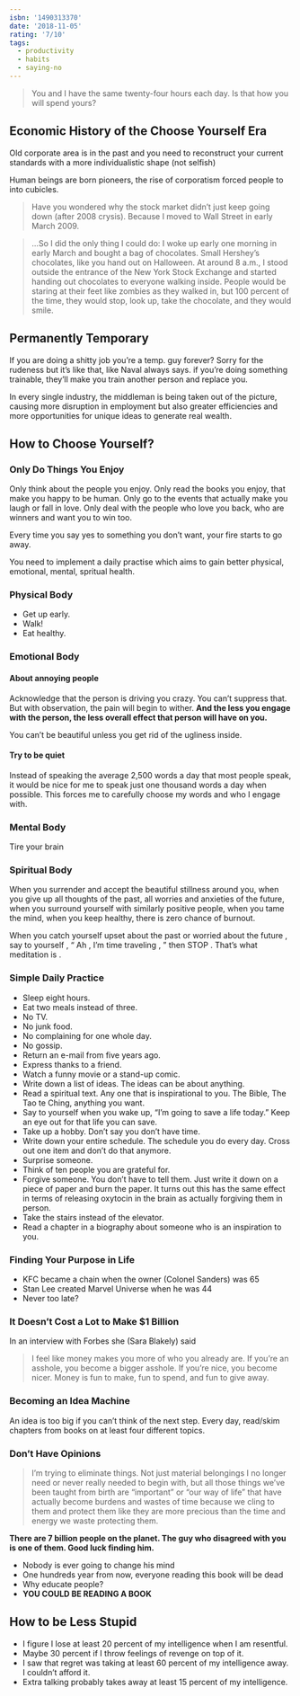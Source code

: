 ```yaml
---
isbn: '1490313370'
date: '2018-11-05'
rating: '7/10'
tags:
  - productivity
  - habits
  - saying-no
---
```


> You and I have the same twenty-four hours each day. Is that how you will spend yours?

## Economic History of the Choose Yourself Era

Old corporate area is in the past and you need to reconstruct your current standards with a more individualistic shape (not selfish)

Human beings are born pioneers, the rise of corporatism forced people to into cubicles.

> Have you wondered why the stock market didn’t just keep going down (after 2008 crysis). Because I moved to Wall Street in early March 2009.

> ...So I did the only thing I could do: I woke up early one morning in early March and bought a bag of chocolates. Small Hershey’s chocolates, like you hand out on Halloween. At around 8 a.m., I stood outside the entrance of the New York Stock Exchange and started handing out chocolates to everyone walking inside. People would be staring at their feet like zombies as they walked in, but 100 percent of the time, they would stop, look up, take the chocolate, and they would smile.

## Permanently Temporary

If you are doing a shitty job you’re a temp. guy forever? Sorry for the rudeness but it’s like that, like Naval always says. if you’re doing something trainable, they’ll make you train another person and replace you.

In every single industry, the middleman is being taken out of the picture, causing more disruption in employment but also greater efficiencies and more opportunities for unique ideas to generate real wealth.

## How to Choose Yourself?

### Only Do Things You Enjoy

Only think about the people you enjoy. Only read the books you enjoy, that make you happy to be human. Only go to the events that actually make you laugh or fall in love. Only deal with the people who love you back, who are winners and want you to win too.

Every time you say yes to something you don’t want, your fire starts to go away.

You need to implement a daily practise which aims to gain better physical, emotional, mental, spritual health.

### Physical Body

- Get up early.
- Walk!
- Eat healthy.

### Emotional Body

#### About annoying people

Acknowledge that the person is driving you crazy. You can’t suppress that. But with observation, the pain will begin to wither. **And the less you engage with the person, the less overall effect that person will have on you.**

You can’t be beautiful unless you get rid of the ugliness inside.

#### Try to be quiet

Instead of speaking the average 2,500 words a day that most people speak, it would be nice for me to speak just one thousand words a day when possible. This forces me to carefully choose my words and who I engage with.

### Mental Body

Tire your brain

### Spiritual Body

When you surrender and accept the beautiful stillness around you, when you give up all thoughts of the past, all worries and anxieties of the future, when you surround yourself with similarly positive people, when you tame the mind, when you keep healthy, there is zero chance of burnout.

When you catch yourself upset about the past or worried about the future , say to yourself , “ Ah , I’m time traveling , ” then STOP . That’s what meditation is .

### Simple Daily Practice

- Sleep eight hours.
- Eat two meals instead of three.
- No TV.
- No junk food.
- No complaining for one whole day.
- No gossip.
- Return an e-mail from five years ago.
- Express thanks to a friend.
- Watch a funny movie or a stand-up comic.
- Write down a list of ideas. The ideas can be about anything.
- Read a spiritual text. Any one that is inspirational to you. The Bible, The Tao te Ching, anything you want.
- Say to yourself when you wake up, “I’m going to save a life today.” Keep an eye out for that life you can save.
- Take up a hobby. Don’t say you don’t have time.
- Write down your entire schedule. The schedule you do every day. Cross out one item and don’t do that anymore.
- Surprise someone.
- Think of ten people you are grateful for.
- Forgive someone. You don’t have to tell them. Just write it down on a piece of paper and burn the paper. It turns out this has the same effect in terms of releasing oxytocin in the brain as actually forgiving them in person.
- Take the stairs instead of the elevator.
- Read a chapter in a biography about someone who is an inspiration to you.

### Finding Your Purpose in Life

- KFC became a chain when the owner (Colonel Sanders) was 65
- Stan Lee created Marvel Universe when he was 44
- Never too late?

### It Doesn’t Cost a Lot to Make \$1 Billion

In an interview with Forbes she (Sara Blakely) said

> I feel like money makes you more of who you already are. If you’re an asshole, you become a bigger asshole. If you’re nice, you become nicer. Money is fun to make, fun to spend, and fun to give away.

### Becoming an Idea Machine

An idea is too big if you can’t think of the next step.
Every day, read/skim chapters from books on at least four different topics.

### Don’t Have Opinions

> I’m trying to eliminate things. Not just material belongings I no longer need or never really needed to begin with, but all those things we’ve been taught from birth are “important” or “our way of life” that have actually become burdens and wastes of time because we cling to them and protect them like they are more precious than the time and energy we waste protecting them.

**There are 7 billion people on the planet. The guy who disagreed with you is one of them. Good luck finding him.**

- Nobody is ever going to change his mind
- One hundreds year from now, everyone reading this book will be dead
- Why educate people?
- **YOU COULD BE READING A BOOK**

## How to be Less Stupid

- I figure I lose at least 20 percent of my intelligence when I am resentful.
- Maybe 30 percent if I throw feelings of revenge on top of it.
- I saw that regret was taking at least 60 percent of my intelligence away. I couldn’t afford it.
- Extra talking probably takes away at least 15 percent of my intelligence.
